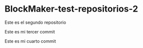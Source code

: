 # BlockMaker-test-repositorios-2
Este es el segundo repositorio

Este es mi tercer commit

Este es mi cuarto commit